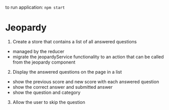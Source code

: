 to run application: `npm start`

# Jeopardy

1. Create a store that contains a list of all answered questions

- managed by the reducer
- migrate the jeopardyService functionality to an action that can be called from the jeopardy component

2. Display the answered questions on the page in a list

- show the previous score and new score with each answered question
- show the correct answer and submitted answer
- show the question and category

3. Allow the user to skip the question

